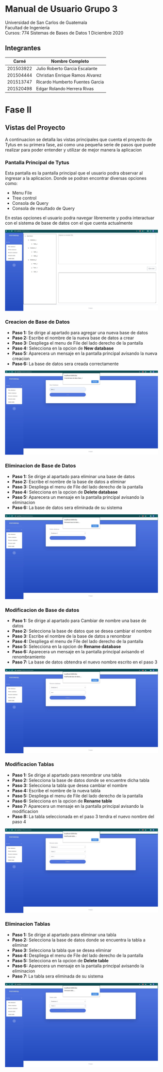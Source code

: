 # Manual de Usuario Grupo 3

Universidad de San Carlos de Guatemala  
Facultad de Ingeniería  
Cursos: 774 Sistemas de Bases de Datos 1 
Diciembre 2020

## Integrantes
Carné | Nombre Completo
-- | --
201503922 | Julio Roberto Garcia Escalante
201504444 | Christian Enrique Ramos Alvarez
201513747 | Ricardo Humberto Fuentes Garcia
201520498 | Edgar Rolando Herrera Rivas


# Fase II
## Vistas del Proyecto
A continuacion se detalla las vistas principales que cuenta el proyecto de Tytus en su primera fase, asi como una pequeña serie de pasos que puede realizar para poder entender y utilizar de mejor manera la aplicacion

### Pantalla Principal de Tytus
Esta pantalla es la pantalla principal que el usuario podra observar al ingresar a la aplicacion.
Donde se podran encontrar diversas opciones como:
* Menu File
* Tree control
* Consola de Query
* Consola de resultado de Query

En estas opciones el usuario podra navegar libremente y podra interactuar con el sistema de base de datos con el que cuenta actualmente

![Con titulo](img/1_Principal.jpeg "Pantalla Principal")

### Creacion de Base de Datos
* **Paso 1:** Se dirige al apartado para agregar una nueva base de datos
* **Paso 2:** Escribe el nombre de la nueva base de datos a crear
* **Paso 3:** Despliega el menu de File del lado derecho de la pantalla
* **Paso 4:** Selecciona en la opcion de **New database**
* **Paso 5:** Aparecera un mensaje en la pantalla principal avisando la nueva creacion
* **Paso 6:** La base de datos sera creada correctamente

![Con titulo](img/2_Creacion_BD.jpeg "Creacion BD")

### Eliminacion de Base de Datos
* **Paso 1:** Se dirige al apartado para eliminar una base de datos
* **Paso 2:** Escribe el nombre de la base de datos a eliminar
* **Paso 3:** Despliega el menu de File del lado derecho de la pantalla
* **Paso 4:** Selecciona en la opcion de **Delete database**
* **Paso 5:** Aparecera un mensaje en la pantalla principal avisando la eliminacion
* **Paso 6:** La base de datos sera eliminada de su sistema

![Con titulo](img/3_eliminar_BD.jpeg "Eliminar BD")

### Modificacion de Base de datos
* **Paso 1:** Se dirige al apartado para Cambiar de nombre una base de datos
* **Paso 2:** Selecciona la base de datos que se desea cambiar el nombre
* **Paso 3:** Escribe el nombre de la base de datos a renombrar
* **Paso 4:** Despliega el menu de File del lado derecho de la pantalla
* **Paso 5:** Selecciona en la opcion de **Rename database**
* **Paso 6:** Aparecera un mensaje en la pantalla principal avisando el renombramiento
* **Paso 7:** La base de datos obtendra el nuevo nombre escrito en el paso 3

![Con titulo](img/4_Modificar_BD.jpeg "Modificar BD")

### Modificacion Tablas
* **Paso 1:** Se dirige al apartado para renombrar una tabla
* **Paso 2:** Selecciona la base de datos donde se encuentre dicha tabla
* **Paso 3:** Selecciona la tabla que desea cambiar el nombre
* **Paso 4:** Escribe el nombre de la nueva tabla
* **Paso 5:** Despliega el menu de File del lado derecho de la pantalla
* **Paso 6:** Selecciona en la opcion de **Rename table** 
* **Paso 7:** Aparecera un mensaje en la pantalla principal avisando la modificacion
* **Paso 8:** La tabla seleccionada en el paso 3 tendra el nuevo nombre del paso 4

![Con titulo](img/5_Modificar_Tabla.jpeg "Modificar Tablas")

### Eliminacion Tablas
* **Paso 1:** Se dirige al apartado para eliminar una tabla
* **Paso 2:** Selecciona la base de datos donde se encuentra la tabla a eliminar
* **Paso 3:** Selecciona la tabla que se desea eliminar
* **Paso 4:** Despliega el menu de File del lado derecho de la pantalla
* **Paso 5:** Selecciona en la opcion de **Delete table**
* **Paso 6:** Aparecera un mensaje en la pantalla principal avisando la eliminacion
* **Paso 7:** La tabla sera eliminada de su sistema

![Con titulo](img/6_Eliminar_Tabla.jpeg "Eliminar Tablas")
